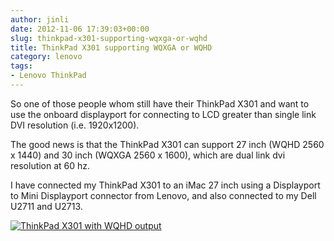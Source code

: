 ```yaml
---
author: jinli
date: 2012-11-06 17:39:03+00:00
slug: thinkpad-x301-supporting-wqxga-or-wqhd
title: ThinkPad X301 supporting WQXGA or WQHD
category: lenovo
tags:
- Lenovo ThinkPad
---
```

So one of those people whom still have their ThinkPad X301 and want to use the onboard displayport for connecting to LCD greater than single link DVI resolution (i.e. 1920x1200).

The good news is that the ThinkPad X301 can support 27 inch (WQHD 2560 x 1440) and 30 inch (WQXGA 2560 x 1600), which are dual link dvi resolution at 60 hz.

I have connected my ThinkPad X301 to an iMac 27 inch using a Displayport to Mini Displayport connector from Lenovo, and also connected to my Dell U2711 and U2713.

[![ThinkPad X301 with WQHD output](http://farm9.staticflickr.com/8304/8011836545_cb77647850_z.jpg)](http://www.flickr.com/photos/60081959@N04/8011836545/)
